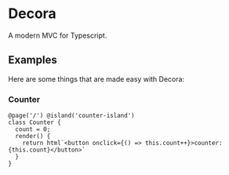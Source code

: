 # Decora

A modern MVC for Typescript.

## Examples

Here are some things that are made easy with Decora:

### Counter

```tsx
@page('/') @island('counter-island')
class Counter {
  count = 0;
  render() {
    return html`<button onclick={() => this.count++}>counter: {this.count}</button>`
  }
}
```
